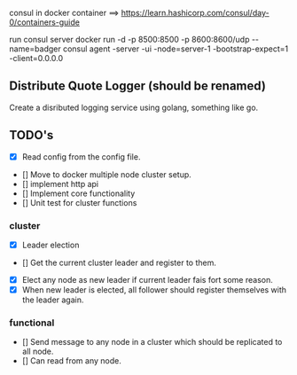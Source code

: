 consul in docker container  ==> https://learn.hashicorp.com/consul/day-0/containers-guide

run consul server
docker run -d -p 8500:8500 -p 8600:8600/udp --name=badger consul agent -server -ui -node=server-1 -bootstrap-expect=1 -client=0.0.0.0

## Distribute Quote Logger (should be renamed)

Create a disributed logging service using golang, something like go.

## TODO's

 - [X] Read config from the config file.
 - [] Move to docker multiple node cluster setup.
 - [] implement http api 
 - [] Implement core functionality
 - [] Unit test for cluster functions
### cluster 
 - [X] Leader election
 - [] Get the current cluster leader and register to them.
 - [X] Elect any node as new leader if current leader fais fort some reason.
 - [X] When new leader is elected, all follower should register themselves with the leader again.

### functional
  - [] Send message to any node in a cluster which should be replicated to all node.
  - [] Can read from any node.

